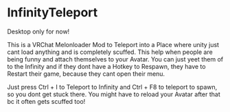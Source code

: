 # InfinityTeleport

Desktop only for now!

This is a VRChat Melonloader Mod to Teleport into a Place where unity just cant load anything and is completely scuffed. This help when people are being funny and attach themselves to your Avatar. You can just yeet them of to the Infinity and if they dont have a Hotkey to Respawn, they have to Restart their game, because they cant open their menu.

Just press Ctrl + I to Teleport to Infinity and Ctrl + F8 to teleport to spawn, so you dont get stuck there. You might have to reload your Avatar after that bc it often gets scuffed too!

